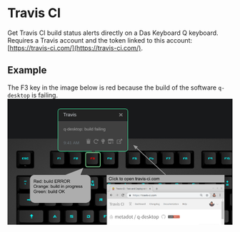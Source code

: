 # Travis CI

Get Travis CI build status alerts directly on a Das Keyboard Q keyboard. Requires a Travis account
and the token linked to this account: [https://travis-ci.com/](https://travis-ci.com/).

## Example

The F3 key in the image below is red because the build of the software `q-desktop` is failing.
![Travis CI on a Das Keybaord Q](assets/image.png "Das Keyboard Travis CI applet")